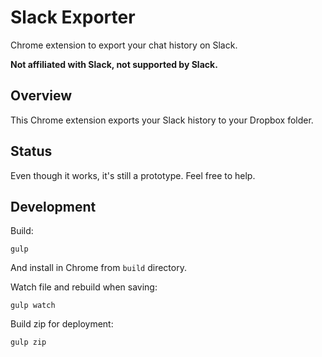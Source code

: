 # Slack Exporter

Chrome extension to export your chat history on Slack.

__Not affiliated with Slack, not supported by Slack.__

## Overview

This Chrome extension exports your Slack history to your Dropbox folder.

## Status

Even though it works, it's still a prototype. Feel free to help.

## Development

Build:

    gulp

And install in Chrome from `build` directory.

Watch file and rebuild when saving:

    gulp watch

Build zip for deployment:

    gulp zip
